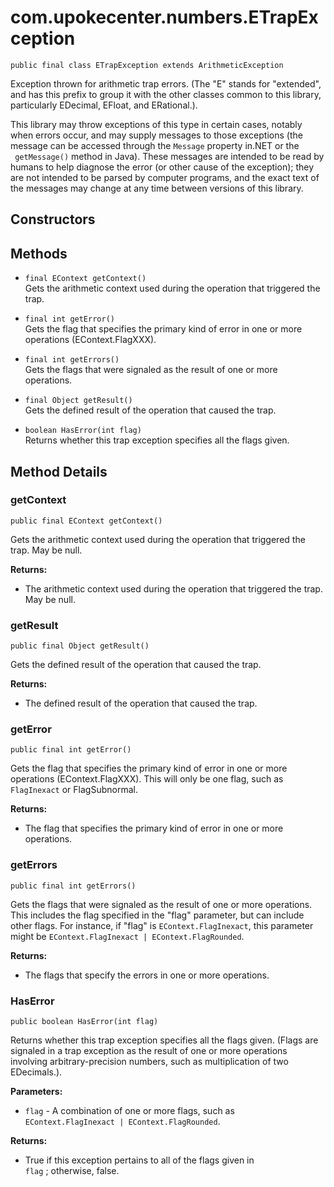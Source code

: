 # com.upokecenter.numbers.ETrapException

    public final class ETrapException extends ArithmeticException

<p>Exception thrown for arithmetic trap errors. (The "E" stands for
 "extended", and has this prefix to group it with the other classes common to
 this library, particularly EDecimal, EFloat, and ERational.). </p> <p>This
 library may throw exceptions of this type in certain cases, notably when
 errors occur, and may supply messages to those exceptions (the message can
 be accessed through the <code>Message</code> property in.NET or the <code>
 getMessage()</code> method in Java). These messages are intended to be read by
 humans to help diagnose the error (or other cause of the exception); they
 are not intended to be parsed by computer programs, and the exact text of
 the messages may change at any time between versions of this library.</p>

## Constructors

## Methods

* `final EContext getContext()`<br>
 Gets the arithmetic context used during the operation that triggered the
 trap.

* `final int getError()`<br>
 Gets the flag that specifies the primary kind of error in one or more
 operations (EContext.FlagXXX).

* `final int getErrors()`<br>
 Gets the flags that were signaled as the result of one or more operations.

* `final Object getResult()`<br>
 Gets the defined result of the operation that caused the trap.

* `boolean HasError(int flag)`<br>
 Returns whether this trap exception specifies all the flags given.

## Method Details

### getContext

    public final EContext getContext()

Gets the arithmetic context used during the operation that triggered the
 trap. May be null.

**Returns:**

* The arithmetic context used during the operation that triggered the
 trap. May be null.

### getResult

    public final Object getResult()

Gets the defined result of the operation that caused the trap.

**Returns:**

* The defined result of the operation that caused the trap.

### getError

    public final int getError()

Gets the flag that specifies the primary kind of error in one or more
 operations (EContext.FlagXXX). This will only be one flag, such as <code>
 FlagInexact</code> or FlagSubnormal.

**Returns:**

* The flag that specifies the primary kind of error in one or more
 operations.

### getErrors

    public final int getErrors()

Gets the flags that were signaled as the result of one or more operations.
 This includes the flag specified in the "flag" parameter, but can include
 other flags. For instance, if "flag" is <code>EContext.FlagInexact</code>, this
 parameter might be <code>EContext.FlagInexact | EContext.FlagRounded</code>.

**Returns:**

* The flags that specify the errors in one or more operations.

### HasError

    public boolean HasError(int flag)

Returns whether this trap exception specifies all the flags given. (Flags
 are signaled in a trap exception as the result of one or more operations
 involving arbitrary-precision numbers, such as multiplication of two
 EDecimals.).

**Parameters:**

* <code>flag</code> - A combination of one or more flags, such as <code>
 EContext.FlagInexact | EContext.FlagRounded</code>.

**Returns:**

* True if this exception pertains to all of the flags given in <code>
 flag</code> ; otherwise, false.
